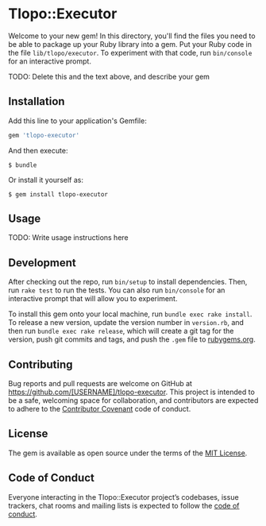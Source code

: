 # Tlopo::Executor

Welcome to your new gem! In this directory, you'll find the files you need to be able to package up your Ruby library into a gem. Put your Ruby code in the file `lib/tlopo/executor`. To experiment with that code, run `bin/console` for an interactive prompt.

TODO: Delete this and the text above, and describe your gem

## Installation

Add this line to your application's Gemfile:

```ruby
gem 'tlopo-executor'
```

And then execute:

    $ bundle

Or install it yourself as:

    $ gem install tlopo-executor

## Usage

TODO: Write usage instructions here

## Development

After checking out the repo, run `bin/setup` to install dependencies. Then, run `rake test` to run the tests. You can also run `bin/console` for an interactive prompt that will allow you to experiment.

To install this gem onto your local machine, run `bundle exec rake install`. To release a new version, update the version number in `version.rb`, and then run `bundle exec rake release`, which will create a git tag for the version, push git commits and tags, and push the `.gem` file to [rubygems.org](https://rubygems.org).

## Contributing

Bug reports and pull requests are welcome on GitHub at https://github.com/[USERNAME]/tlopo-executor. This project is intended to be a safe, welcoming space for collaboration, and contributors are expected to adhere to the [Contributor Covenant](http://contributor-covenant.org) code of conduct.

## License

The gem is available as open source under the terms of the [MIT License](http://opensource.org/licenses/MIT).

## Code of Conduct

Everyone interacting in the Tlopo::Executor project’s codebases, issue trackers, chat rooms and mailing lists is expected to follow the [code of conduct](https://github.com/[USERNAME]/tlopo-executor/blob/master/CODE_OF_CONDUCT.md).
